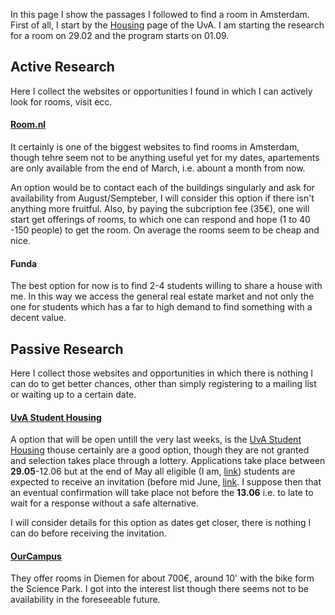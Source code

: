 In this page I show the passages I followed to find a room in Amsterdam. First of all, I start by the [Housing](https://www.uva.nl/en/education/practical-information/housing/housing.html) page of the UvA. I am starting the research for a room on 29.02 and the program starts on 01.09.
## Active Research
Here I collect the websites or opportunities I found in which I can actively look for rooms, visit ecc.
#### [Room.nl](https://www.room.nl/en/)
It certainly is one of the biggest websites to find rooms in Amsterdam, though tehre seem not to be anything useful yet for my dates, apartements are only available from the end of March, i.e. abount a month from now.

 An option would be to contact each of the buildings singularly and ask for availability from August/Sempteber, I will consider this option if there isn't anything more fruitful. Also, by paying the subcription fee (35€), one will start get offerings of rooms, to which one can respond and hope (1 to 40 -150 people) to get the room. On average the rooms seem to be cheap and nice.
#### Funda
The best option for now is to find 2-4 students willing to share a house with me. In this way we access the general real estate market and not only the one for students which has a far to high demand to find something with a decent value.
## Passive Research
Here I collect those websites and opportunities in which there is nothing I can do to get better chances, other than simply registering to a mailing list or waiting up to a certain date.
#### [UvA Student Housing](https://www.uva.nl/en/education/practical-information/housing/uva-student-housing/uva-student-housing.html)
A option that will be open untill the very last weeks, is the [UvA Student Housing](https://www.uva.nl/en/education/practical-information/housing/uva-student-housing/uva-student-housing.html) thouse certainly are a good option, though they are not granted and selection takes place through a lottery. Applications take place between **29.05**-12.06 but at the end of May all eligible (I am, [link](https://www.uva.nl/en/education/practical-information/housing/what-you-need-to-know/what-you-need-to-know.html)) students are expected to receive an invitation (before mid June, [link](https://www.uva.nl/en/education/practical-information/housing/application-procedure/application-procedure.html#Step-2-Check-your-email-and-spam-folder-for-the-invitation-to-apply-for-student-housing). I suppose then that an eventual confirmation will take place not before the **13.06** i.e. to late to wait for a response without a safe alternative.

I will consider details for this option as dates get closer, there is nothing I can do before receiving the invitation.
#### [OurCampus](https://www.ourcampus.nl/)
They offer rooms in Diemen for about 700€, around 10' with the bike form the Science Park. I got into the interest list though there seems not to be availability in the foreseeable future.
